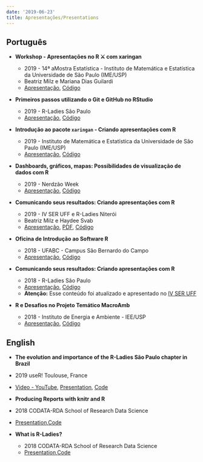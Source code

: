 ```yaml
---
date: '2019-06-23'
title: Apresentações/Presentations
---
```

  
<h2 class="titulo"> Português</h2>

- <i class="fas fa-chalkboard-teacher"></i> **Workshop - Apresentações no R ⚔ com xaringan**
  - 2019 - 14ª aMostra Estatística - Instituto de Matemática e Estatística da Universidade de São Paulo (IME/USP)  
  - Beatriz Milz e Mariana Dias Guilardi
  - [Apresentação](https://beatrizmilz.github.io/aMostra-IME-2019-Xaringan/),  [Código](https://github.com/beatrizmilz/aMostra-IME-2019-Xaringan/)


- <i class="fab fa-meetup"></i> **Primeiros passos utilizando o Git e GitHub no RStudio**
  - 2019 - R-Ladies São Paulo 
  - [Apresentação](https://beatrizmilz.github.io/RLadies-Git-RStudio-2019/),  [Código](https://github.com/beatrizmilz/RLadies-Git-RStudio-2019)
  
- <i class="fas fa-chalkboard-teacher"></i> **Introdução ao pacote `xaringan` - Criando apresentações com R**
  - 2019 - Instituto de Matemática e Estatística da Universidade de São Paulo (IME/USP)
  - [Apresentação](https://beatrizmilz.github.io/IME-27-08-2019/),  [Código](https://github.com/beatrizmilz/IME-27-08-2019)

- <i class="fab fa-meetup"></i> **Dashboards, gráficos, mapas: Possibilidades de visualização de dados com R**
  - 2019 - Nerdzão Week 
  - [Apresentação](https://beatrizmilz.github.io/NerdzaoWeek/),  [Código](https://github.com/beatrizmilz/NerdzaoWeek)
  
- <i class="fab fa-meetup"></i> **Comunicando seus resultados: Criando apresentações com R**
  - 2019 - IV SER UFF e R-Ladies Niterói 
  - Beatriz Milz e Haydee Svab
  - [Apresentação](https://beatrizmilz.github.io/IV-SER-RLadies/), [PDF](https://beatrizmilz.github.io/IV-SER-RLadies/index.pdf), [Código](https://github.com/beatrizmilz/IV-SER-RLadies)
  
  
- <i class="fas fa-chalkboard-teacher"></i> **Oficina de Introdução ao Software R**
  - 2018 - UFABC - Campus São Bernardo do Campo
  - [Apresentação](https://beatrizmilz.github.io/Oficina_intro_R_UFABC_2018),  [Código](https://github.com/beatrizmilz/Oficina_intro_R_UFABC_2018)
  
  
- <i class="fab fa-meetup"></i> **Comunicando seus resultados: Criando apresentações com R**
  - 2018 - R-Ladies São Paulo
  - [Apresentação](https://beatrizmilz.github.io/apresentacao_RLadies_xaringan),  [Código](https://github.com/beatrizmilz/apresentacao_RLadies_xaringan) 
  - **Atenção:** Esse conteúdo foi atualizado e apresentado no [IV SER UFF](https://beatrizmilz.github.io/IV-SER-RLadies/)
  
- <i class="fas fa-chalkboard-teacher"></i> **R e Desafios no Projeto Temático MacroAmb**
  - 2018 - Instituto de Energia e Ambiente - IEE/USP
  - [Apresentação](https://beatrizmilz.github.io/apresentacao_R_MMP_17-10-2018),  [Código](https://github.com/beatrizmilz/apresentacao_R_MMP_17-10-2018)
  
  
<h2 class="titulo"> English </h2>

-  <i class="fas fa-chalkboard-teacher"></i> **The evolution and importance of the R-Ladies São Paulo chapter in Brazil**
  - 2019 useR! Toulouse, France
  - [Video - YouTube](https://youtu.be/2HK6hjwhdRk?t=880), [Presentation](https://beatrizmilz.github.io/useR2019/), [Code](https://github.com/beatrizmilz/useR2019)
  
-  <i class="fas fa-chalkboard-teacher"></i> **Producing Reports with knitr and R**
  - 2018 CODATA-RDA School of Research Data Science
  - [Presentation](https://beatrizmilz.github.io/CODATASP18_knitr),[Code](https://github.com/beatrizmilz/CODATASP18_knitr)
  
- <i class="fas fa-chalkboard-teacher"></i> **What is R-Ladies?**
  - 2018 CODATA-RDA School of Research Data Science
  - [Presentation](https://beatrizmilz.github.io/CODATA-rladies-04-12-18),[Code](https://github.com/beatrizmilz/CODATA-rladies-04-12-18)